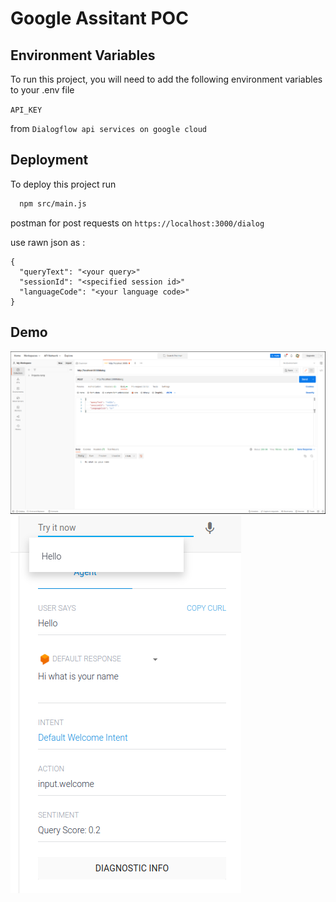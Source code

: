 
# Google Assitant POC



## Environment Variables

To run this project, you will need to add the following environment variables to your .env file

`API_KEY`

from `Dialogflow api services on google cloud`


## Deployment

To deploy this project run

```bash
  npm src/main.js
```
postman for post requests on `https://localhost:3000/dialog`

use rawn json as :

```
{
  "queryText": "<your query>"
  "sessionId": "<specified session id>"
  "languageCode": "<your language code>"
}
```




## Demo

![S-1](assets/Wall1.png)
![S-2](assets/Wall2.png)
